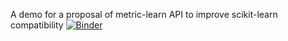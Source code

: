A demo for a proposal of metric-learn API to improve scikit-learn compatibility
[![Binder](https://mybinder.org/badge.svg)](https://mybinder.org/v2/gh/wdevazelhes/api_metric_learn/master)
